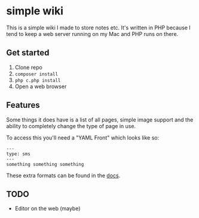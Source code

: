 # simple wiki

This is a simple wiki I made to store notes etc. It's written in PHP because
I tend to keep a web server running on my Mac and PHP runs on there.

## Get started

1. Clone repo
2. `composer install`
3. `php c.php install`
4. Open a web browser

## Features

Some things it does have is a list of all pages, simple image support and
the ability to completely change the type of page in use.

To access this you'll need a "YAML Front" which looks like so:

```
---
type: sms
---
something something something
```

These extra formats can be found in the [docs](docs).

## TODO

- Editor on the web (maybe)
